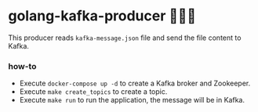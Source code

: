 # golang-kafka-producer 🧙🏽‍♂️

This producer reads `kafka-message.json` file and send the file content to Kafka.

### how-to

- Execute `docker-compose up -d` to create a Kafka broker and Zookeeper.
- Execute `make create_topics` to create a topic.
- Execute `make run` to run the application, the message will be in Kafka.
